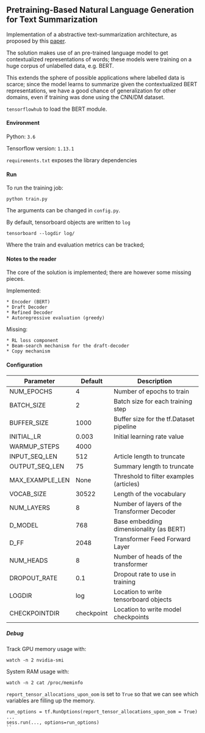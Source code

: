 ## Pretraining-Based Natural Language Generation for Text Summarization

Implementation of a abstractive text-summarization architecture, as proposed by this [paper](https://arxiv.org/pdf/1902.09243.pdf).

The solution makes use of an pre-trained language model to get contextualized representations of words; these models were training on a huge corpus of unlabelled data, e.g. BERT. 

This extends the sphere of possible applications where labelled data is scarce; since the model learns to summarize given the contextualized BERT representations, we have a good chance of generalization for other domains, even if training was done using the CNN/DM dataset.

`tensorflowhub` to load the BERT module.


#### Environment

Python: `3.6`

Tensorflow version: `1.13.1`

`requirements.txt` exposes the library dependencies

#### Run

To run the training job:

```
python train.py
```

The arguments can be changed in `config.py`.

By default, tensorboard objects are written to `log`

```
tensorboard --logdir log/
```

Where the train and evaluation metrics can be tracked;

#### Notes to the reader

The core of the solution is implemented; there are however some missing pieces.

Implemented:

    * Encoder (BERT)
    * Draft Decoder
    * Refined Decoder
    * Autoregressive evaluation (greedy)
    
Missing:

    * RL loss component
    * Beam-search mechanism for the draft-decoder
    * Copy mechanism


#### Configuration

| **Parameter**   | **Default** | **Description**                             |
|-----------------|-------------|---------------------------------------------|
| NUM_EPOCHS      | 4           | Number of epochs to train                   |
| BATCH_SIZE      | 2           | Batch size for each training step           |
| BUFFER_SIZE     | 1000        | Buffer size for the tf.Dataset pipeline     |
| INITIAL_LR      | 0.003       | Initial learning rate value                 |
| WARMUP_STEPS    | 4000        |                                             |
| INPUT_SEQ_LEN   | 512         | Article length to truncate                  |
| OUTPUT_SEQ_LEN  | 75          | Summary length to truncate                  |
| MAX_EXAMPLE_LEN | None        | Threshold to filter examples (articles)     |
| VOCAB_SIZE      | 30522       | Length of the vocabulary                    |
| NUM_LAYERS      | 8           | Number of layers of the Transformer Decoder |
| D_MODEL         | 768         | Base embedding dimensionality (as BERT)     |
| D_FF            | 2048        | Transformer Feed Forward Layer              |
| NUM_HEADS       | 8           | Number of heads of the transformer          |
| DROPOUT_RATE    | 0.1         | Dropout rate to use in training             |
| LOGDIR          | log         | Location to write tensorboard objects       |
| CHECKPOINTDIR   | checkpoint  | Location to write model checkpoints         |


##### Debug

Track GPU memory usage with:

```
watch -n 2 nvidia-smi
```

System RAM usage with:

```
watch -n 2 cat /proc/meminfo
```

`report_tensor_allocations_upon_oom` is set to `True` so that we can see which variables
are filling up the memory.

```
run_options = tf.RunOptions(report_tensor_allocations_upon_oom = True)
...
sess.run(..., options=run_options)
``




